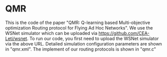 # QMR
This is the code of the paper "QMR: Q-learning based Multi-objective optimization Routing protocol for Flying Ad Hoc Networks".  We use the WSNet simulator which can be uploaded via https://github.com/CEA-Leti/wsnet.
To run our code, you first need to upload the WSNet simulator via the above URL.
Detailed simulation configuration parameters are shown in  "qmr.xml".
The implement of our routing protocols is shown in "qmr.c"
